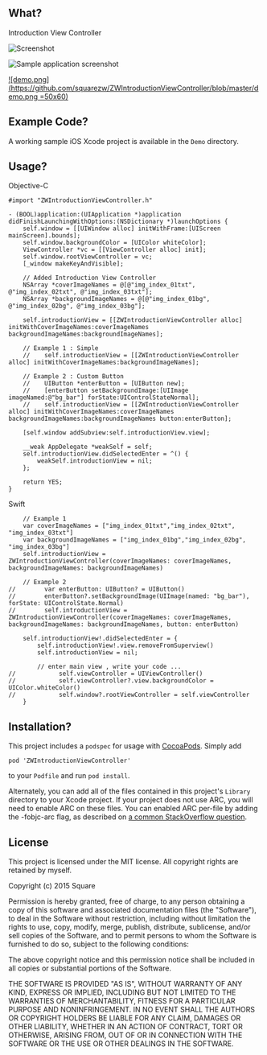 What?
-----
Introduction View Controller

![Screenshot](https://github.com/squarezw/ZWIntroductionViewController/blob/master/screenshot.gif)

![Sample application screenshot](https://github.com/squarezw/ZWIntroductionViewController/blob/master/simple.gif "Screenshot of sample application on iPhone")

[![demo.png](https://github.com/squarezw/ZWIntroductionViewController/blob/master/demo.png  =50x60)](https://appetize.io/embed/3fce4yug3e1jxyvvuwgmvbkq0m)


Example Code?
-------------

A working sample iOS Xcode project is available in the `Demo` directory.

Usage?
----

Objective-C

    #import "ZWIntroductionViewController.h"
    
    - (BOOL)application:(UIApplication *)application didFinishLaunchingWithOptions:(NSDictionary *)launchOptions {
        self.window = [[UIWindow alloc] initWithFrame:[UIScreen mainScreen].bounds];
        self.window.backgroundColor = [UIColor whiteColor];
        ViewController *vc = [[ViewController alloc] init];
        self.window.rootViewController = vc;
        [_window makeKeyAndVisible];
    
        // Added Introduction View Controller
        NSArray *coverImageNames = @[@"img_index_01txt", @"img_index_02txt", @"img_index_03txt"];
        NSArray *backgroundImageNames = @[@"img_index_01bg", @"img_index_02bg", @"img_index_03bg"];
    
        self.introductionView = [[ZWIntroductionViewController alloc] initWithCoverImageNames:coverImageNames backgroundImageNames:backgroundImageNames];
    
        // Example 1 : Simple
        //    self.introductionView = [[ZWIntroductionViewController alloc] initWithCoverImageNames:backgroundImageNames];
    
        // Example 2 : Custom Button
        //    UIButton *enterButton = [UIButton new];
        //    [enterButton setBackgroundImage:[UIImage imageNamed:@"bg_bar"] forState:UIControlStateNormal];
        //    self.introductionView = [[ZWIntroductionViewController alloc] initWithCoverImageNames:coverImageNames backgroundImageNames:backgroundImageNames button:enterButton];
    
        [self.window addSubview:self.introductionView.view];
    
        __weak AppDelegate *weakSelf = self;
        self.introductionView.didSelectedEnter = ^() {        
            weakSelf.introductionView = nil;
        };
    
        return YES;
    }

Swift

        // Example 1
        var coverImageNames = ["img_index_01txt","img_index_02txt", "img_index_03txt"]
        var backgroundImageNames = ["img_index_01bg","img_index_02bg", "img_index_03bg"]
        self.introductionView = ZWIntroductionViewController(coverImageNames: coverImageNames, backgroundImageNames: backgroundImageNames)
        
        // Example 2
    //        var enterButton: UIButton? = UIButton()
    //        enterButton?.setBackgroundImage(UIImage(named: "bg_bar"), forState: UIControlState.Normal)
    //        self.introductionView = ZWIntroductionViewController(coverImageNames: coverImageNames, backgroundImageNames: backgroundImageNames, button: enterButton)
        
        self.introductionView!.didSelectedEnter = {
            self.introductionView!.view.removeFromSuperview()
            self.introductionView = nil;
            
            // enter main view , write your code ...
    //            self.viewController = UIViewController()
    //            self.viewController?.view.backgroundColor = UIColor.whiteColor()
    //            self.window?.rootViewController = self.viewController
        }       
 

Installation?
-------------

This project includes a `podspec` for usage with [CocoaPods](http://http://cocoapods.org/). Simply add

    pod 'ZWIntroductionViewController'

to your `Podfile` and run `pod install`.

Alternately, you can add all of the files contained in this project's `Library` directory to your Xcode project. If your project does not use ARC, you will need to enable ARC on these files. You can enabled ARC per-file by adding the -fobjc-arc flag, as described on [a common StackOverflow question](http://stackoverflow.com/questions/6646052/how-can-i-disable-arc-for-a-single-file-in-a-project).

License
-------

This project is licensed under the MIT license. All copyright rights are retained by myself.

Copyright (c) 2015 Square

Permission is hereby granted, free of charge, to any person obtaining a copy
of this software and associated documentation files (the "Software"), to deal
in the Software without restriction, including without limitation the rights
to use, copy, modify, merge, publish, distribute, sublicense, and/or sell
copies of the Software, and to permit persons to whom the Software is
furnished to do so, subject to the following conditions:

The above copyright notice and this permission notice shall be included in
all copies or substantial portions of the Software.

THE SOFTWARE IS PROVIDED "AS IS", WITHOUT WARRANTY OF ANY KIND, EXPRESS OR
IMPLIED, INCLUDING BUT NOT LIMITED TO THE WARRANTIES OF MERCHANTABILITY,
FITNESS FOR A PARTICULAR PURPOSE AND NONINFRINGEMENT. IN NO EVENT SHALL THE
AUTHORS OR COPYRIGHT HOLDERS BE LIABLE FOR ANY CLAIM, DAMAGES OR OTHER
LIABILITY, WHETHER IN AN ACTION OF CONTRACT, TORT OR OTHERWISE, ARISING FROM,
OUT OF OR IN CONNECTION WITH THE SOFTWARE OR THE USE OR OTHER DEALINGS IN
THE SOFTWARE.
